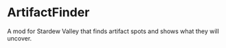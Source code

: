 # ArtifactFinder
 A mod for Stardew Valley that finds artifact spots and shows what they will uncover.
